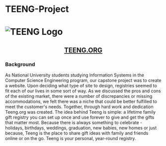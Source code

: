 # TEENG-Project
# ![TEENG Logo](https://user-images.githubusercontent.com/47153835/56466308-bb61cf00-63c4-11e9-8ef8-d92b788ebe1a.png)
## <center>  [TEENG.ORG](https://www.teeng.org)
### Background

As National University students studying Information Systems in the Computer Science Engineering program, our capstone project was to create a website. Upon deciding what type of site to design, registries seemed to fit each of our lives in some sort of way. As we discussed the pros and cons of the existing market, there were a number of discrepancies or  missing accommodations, we felt there was a niche that could be better fulfilled to meet the customer's needs. Together, through hard work and dedication Teeng.org was created. The idea behind Teeng is simple: a lifetime family gift registry you can set up once and use forever to give and get the gifts that matter most. Because there is always something to celebrate - holidays, birthdays, weddings, graduation, new babies, new homes or just because, Teeng is the place to share gift ideas with family and friends online or on the go. Teeng is your personal, year-round registry.

